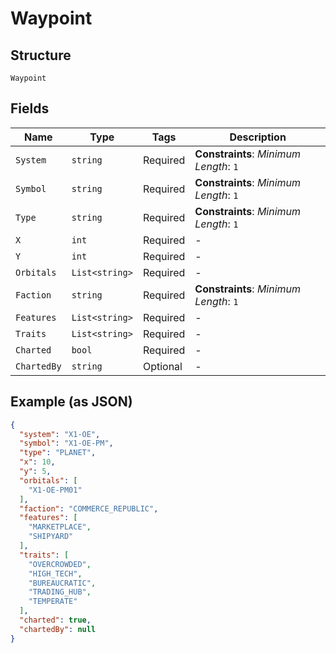 
# Waypoint

## Structure

`Waypoint`

## Fields

| Name | Type | Tags | Description |
|  --- | --- | --- | --- |
| `System` | `string` | Required | **Constraints**: *Minimum Length*: `1` |
| `Symbol` | `string` | Required | **Constraints**: *Minimum Length*: `1` |
| `Type` | `string` | Required | **Constraints**: *Minimum Length*: `1` |
| `X` | `int` | Required | - |
| `Y` | `int` | Required | - |
| `Orbitals` | `List<string>` | Required | - |
| `Faction` | `string` | Required | **Constraints**: *Minimum Length*: `1` |
| `Features` | `List<string>` | Required | - |
| `Traits` | `List<string>` | Required | - |
| `Charted` | `bool` | Required | - |
| `ChartedBy` | `string` | Optional | - |

## Example (as JSON)

```json
{
  "system": "X1-OE",
  "symbol": "X1-OE-PM",
  "type": "PLANET",
  "x": 10,
  "y": 5,
  "orbitals": [
    "X1-OE-PM01"
  ],
  "faction": "COMMERCE_REPUBLIC",
  "features": [
    "MARKETPLACE",
    "SHIPYARD"
  ],
  "traits": [
    "OVERCROWDED",
    "HIGH_TECH",
    "BUREAUCRATIC",
    "TRADING_HUB",
    "TEMPERATE"
  ],
  "charted": true,
  "chartedBy": null
}
```

